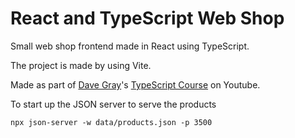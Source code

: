 # React and TypeScript Web Shop

Small web shop frontend made in React using TypeScript.

The project is made by using Vite.

Made as part of [Dave Gray](https://www.youtube.com/@DaveGrayTeachesCode)'s [TypeScript Course](https://youtu.be/gieEQFIfgYc) on Youtube.

To start up the JSON server to serve the products

```
npx json-server -w data/products.json -p 3500

```
